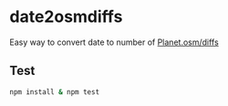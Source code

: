 # date2osmdiffs

Easy way to convert date to number of [Planet.osm/diffs](http://wiki.openstreetmap.org/wiki/Planet.osm/diffs)


## Test

```sh
npm install & npm test
```
